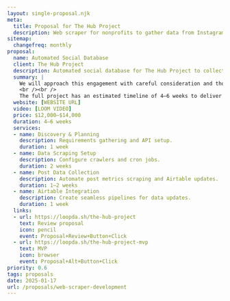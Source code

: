 ```yaml
---
layout: single-proposal.njk
meta:
  title: Proposal for The Hub Project
  description: Web scraper for nonprofits to gather data from Instagram, TikTok, and YouTube.
sitemap:
  changefreq: monthly
proposal:
  name: Automated Social Database
  client: The Hub Project
  description: Automated social database for The Hub Project to collect account and post-level data daily.
  summary: |
    We will approach this engagement with careful consideration and thoughtful execution, ensuring that every phase of the process is handled with precision and purpose. By following a structured timeline with clearly defined milestones, we will ensure progress remains aligned with your vision. The investment for this work can be found in <a href="{{ proposal.links[0].url }}" target="_blank" class="link plausible-event-name=Proposal+Sign+Link+Click">your proposal</a>. 
    <br /><br />
    The full project has an estimated timeline of 4–6 weeks to deliver an effective outcome. Please feel free to read more <a href="/about" target="_blank" class="link plausible-event-name=Proposal+About+Link+Click">about us</a> or refer to our <a href="/faq" target="_blank" class="link plausible-event-name=Proposal+FAQ+Link+Click">commonly asked questions</a>.
  website: [WEBSITE URL]
  video: [LOOM VIDEO]
  price: $12,000–$14,000
  duration: 4–6 weeks
  services:
  - name: Discovery & Planning
    description: Requirements gathering and API setup.
    duration: 1 week
  - name: Data Scraping Setup
    description: Configure crawlers and cron jobs.
    duration: 2 weeks
  - name: Post Data Collection
    description: Automate post metrics scraping and Airtable updates.
    duration: 1–2 weeks
  - name: Airtable Integration
    description: Create seamless pipelines for data updates.
    duration: 1 week
  links: 
  - url: https://loopda.sh/the-hub-project
    text: Review proposal
    icon: pencil
    event: Proposal+Review+Button+Click
  - url: https://loopda.sh/the-hub-project-mvp
    text: MVP
    icon: browser
    event: Proposal+Alt+Button+Click
priority: 0.6
tags: proposals
date: 2025-01-17
url: /proposals/web-scraper-development
---
```

